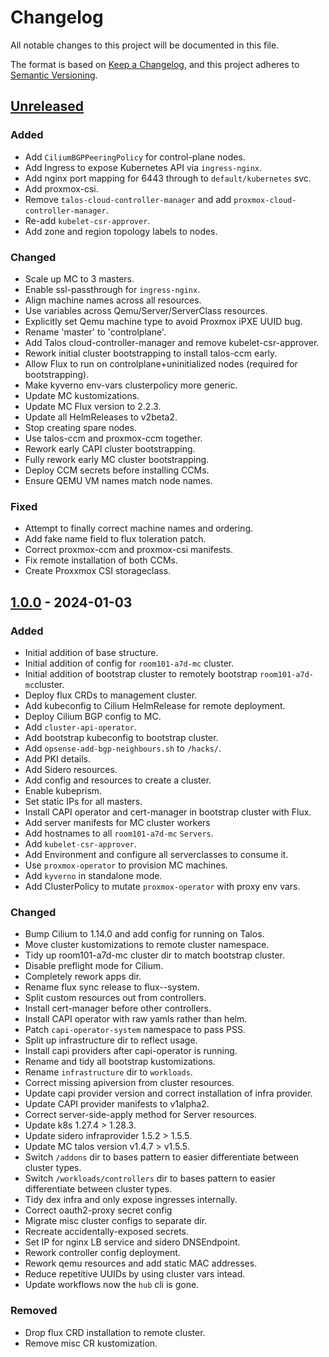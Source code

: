 # Changelog

All notable changes to this project will be documented in this file.

The format is based on [Keep a Changelog](https://keepachangelog.com/en/1.0.0/),
and this project adheres to [Semantic Versioning](https://semver.org/spec/v2.0.0.html).

## [Unreleased]

### Added

- Add `CiliumBGPPeeringPolicy` for control-plane nodes.
- Add Ingress to expose Kubernetes API via `ingress-nginx`.
- Add nginx port mapping for 6443 through to `default/kubernetes` svc.
- Add proxmox-csi.
- Remove `talos-cloud-controller-manager` and add `proxmox-cloud-controller-manager`.
- Re-add `kubelet-csr-approver`.
- Add zone and region topology labels to nodes.

### Changed

- Scale up MC to 3 masters.
- Enable ssl-passthrough for `ingress-nginx`.
- Align machine names across all resources.
- Use variables across Qemu/Server/ServerClass resources.
- Explicitly set Qemu machine type to avoid Proxmox iPXE UUID bug.
- Rename 'master' to 'controlplane'.
- Add Talos cloud-controller-manager and remove kubelet-csr-approver.
- Rework initial cluster bootstrapping to install talos-ccm early.
- Allow Flux to run on controlplane+uninitialized nodes (required for bootstrapping).
- Make kyverno env-vars clusterpolicy more generic.
- Update MC kustomizations.
- Update MC Flux version to 2.2.3.
- Update all HelmReleases to v2beta2.
- Stop creating spare nodes.
- Use talos-ccm and proxmox-ccm together.
- Rework early CAPI cluster bootstrapping.
- Fully rework early MC cluster bootstrapping.
- Deploy CCM secrets before installing CCMs.
- Ensure QEMU VM names match node names.

### Fixed

- Attempt to finally correct machine names and ordering.
- Add fake name field to flux toleration patch.
- Correct proxmox-ccm and proxmox-csi manifests.
- Fix remote installation of both CCMs.
- Create Proxxmox CSI storageclass.

## [1.0.0] - 2024-01-03

### Added

- Initial addition of base structure.
- Initial addition of config for `room101-a7d-mc` cluster.
- Initial addition of bootstrap cluster to remotely bootstrap `room101-a7d-mc`cluster.
- Deploy flux CRDs to management cluster.
- Add kubeconfig to Cilium HelmRelease for remote deployment.
- Deploy Cilium BGP config to MC.
- Add `cluster-api-operator`.
- Add bootstrap kubeconfig to bootstrap cluster.
- Add `opsense-add-bgp-neighbours.sh` to `/hacks/`.
- Add PKI details.
- Add Sidero resources.
- Add config and resources to create a cluster.
- Enable kubeprism.
- Set static IPs for all masters.
- Install CAPI operator and cert-manager in bootstrap cluster with Flux.
- Add server manifests for MC cluster workers
- Add hostnames to all `room101-a7d-mc` `Servers`.
- Add `kubelet-csr-approver`.
- Add Environment and configure all serverclasses to consume it.
- Use `proxmox-operator` to provision MC machines.
- Add `kyverno` in standalone mode.
- Add ClusterPolicy to mutate `proxmox-operator` with proxy env vars.

### Changed

- Bump Cilium to 1.14.0 and add config for running on Talos.
- Move cluster kustomizations to remote cluster namespace.
- Tidy up room101-a7d-mc cluster dir to match bootstrap cluster.
- Disable preflight mode for Cilium.
- Completely rework apps dir.
- Rename flux sync release to flux--system.
- Split custom resources out from controllers.
- Install cert-manager before other controllers.
- Install CAPI operator with raw yamls rather than helm.
- Patch `capi-operator-system` namespace to pass PSS.
- Split up infrastructure dir to reflect usage.
- Install capi providers after capi-operator is running.
- Rename and tidy all bootstrap kustomizations.
- Rename `infrastructure` dir to `workloads`.
- Correct missing apiversion from cluster resources.
- Update capi provider version and correct installation of infra provider.
- Update CAPI provider manifests to v1alpha2.
- Correct server-side-apply method for Server resources.
- Update k8s 1.27.4 > 1.28.3.
- Update sidero infraprovider 1.5.2 > 1.5.5.
- Update MC talos version v1.4.7 > v1.5.5.
- Switch `/addons` dir to bases pattern to easier differentiate between cluster types.
- Switch `/workloads/controllers` dir to bases pattern to easier differentiate between cluster types.
- Tidy dex infra and only expose ingresses internally.
- Correct oauth2-proxy secret config
- Migrate misc cluster configs to separate dir.
- Recreate accidentally-exposed secrets.
- Set IP for nginx LB service and sidero DNSEndpoint.
- Rework controller config deployment.
- Rework qemu resources and add static MAC addresses.
- Reduce repetitive UUIDs by using cluster vars intead.
- Update workflows now the `hub` cli is gone.

### Removed

- Drop flux CRD installation to remote cluster.
- Remove misc CR kustomization.

[Unreleased]: https://github.com/a7d-corp/homelab-clusters-fleet/compare/v1.0.0...HEAD
[1.0.0]: https://github.com/a7d-corp/homelab-clusters-fleet/releases/tag/v1.0.0
